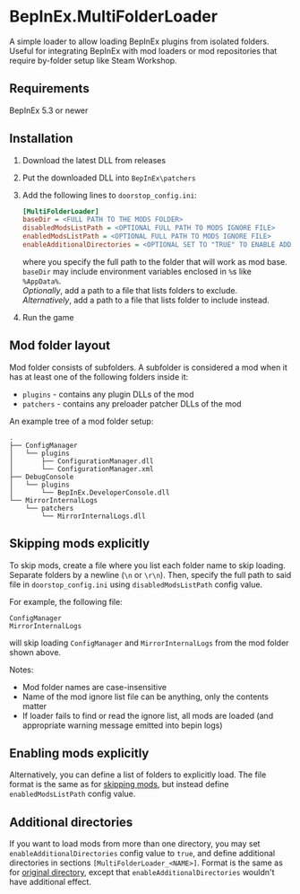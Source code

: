 # BepInEx.MultiFolderLoader

A simple loader to allow loading BepInEx plugins from isolated folders.  
Useful for integrating BepInEx with mod loaders or mod repositories that require 
by-folder setup like Steam Workshop.

## Requirements

BepInEx 5.3 or newer

## Installation

1. Download the latest DLL from releases
2. Put the downloaded DLL into `BepInEx\patchers`
3. Add the following lines to `doorstop_config.ini`:
   
   ```ini
   [MultiFolderLoader]
   baseDir = <FULL PATH TO THE MODS FOLDER>
   disabledModsListPath = <OPTIONAL FULL PATH TO MODS IGNORE FILE>
   enabledModsListPath = <OPTIONAL FULL PATH TO MODS IGNORE FILE>
   enableAdditionalDirectories = <OPTIONAL SET TO "TRUE" TO ENABLE ADDITIONAL DIRS>
   ```
   
   where you specify the full path to the folder that will work as mod base.  
   `baseDir` may include environment variables enclosed in `%`s like `%AppData%`.  
   *Optionally*, add a path to a file that lists folders to exclude.  
   *Alternatively*, add a path to a file that lists folder to include instead.
4. Run the game

## Mod folder layout

Mod folder consists of subfolders. A subfolder is considered a mod when it has at least one of the following folders inside it:
* `plugins` - contains any plugin DLLs of the mod
* `patchers` - contains any preloader patcher DLLs of the mod

An example tree of a mod folder setup:

```
.
├── ConfigManager
│   └── plugins
│       ├── ConfigurationManager.dll
│       └── ConfigurationManager.xml
├── DebugConsole
│   └── plugins
│       └── BepInEx.DeveloperConsole.dll
└── MirrorInternalLogs
    └── patchers
        └── MirrorInternalLogs.dll
```

## Skipping mods explicitly

To skip mods, create a file where you list each folder name to skip loading. Separate folders by a newline (`\n` or `\r\n`). Then, specify the full path to said file in `doorstop_config.ini` using `disabledModsListPath` config value.

For example, the following file:

```
ConfigManager
MirrorInternalLogs
```

will skip loading `ConfigManager` and `MirrorInternalLogs` from the mod folder shown above.

Notes:
* Mod folder names are case-insensitive
* Name of the mod ignore list file can be anything, only the contents matter
* If loader fails to find or read the ignore list, all mods are loaded (and appropriate warning message emitted into bepin logs)

## Enabling mods explicitly

Alternatively, you can define a list of folders to explicitly load. The file format is the same as for [skipping mods](#skipping-mods-explicitly), but instead define `enabledModsListPath` config value.

## Additional directories

If you want to load mods from more than one directory, you may set `enableAdditionalDirectories` config value to `true`, and define additional directories in sections `[MultiFolderLoader_<NAME>]`. Format is the same as for [original directory](#Installation), except that `enableAdditionalDirectories` wouldn't have additional effect.